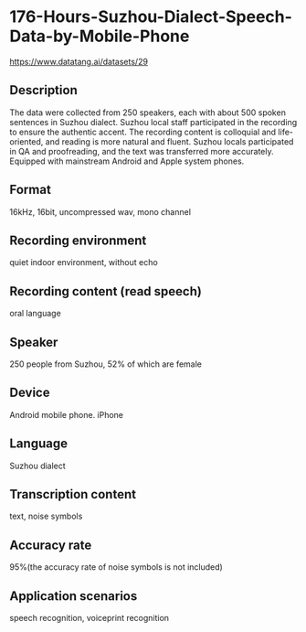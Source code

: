# 176-Hours-Suzhou-Dialect-Speech-Data-by-Mobile-Phone
https://www.datatang.ai/datasets/29

## Description
The data were collected from 250 speakers, each with about 500 spoken sentences in Suzhou dialect. Suzhou local staff participated in the recording to ensure the authentic accent. The recording content is colloquial and life-oriented, and reading is more natural and fluent. Suzhou locals participated in QA and proofreading, and the text was transferred more accurately. Equipped with mainstream Android and Apple system phones.

## Format
16kHz, 16bit, uncompressed wav, mono channel

## Recording environment
quiet indoor environment, without echo

## Recording content (read speech)
oral language

## Speaker
250 people from Suzhou, 52% of which are female

## Device
Android mobile phone. iPhone

## Language
Suzhou dialect

## Transcription content
text, noise symbols

## Accuracy rate
95%(the accuracy rate of noise symbols is not included)

## Application scenarios
speech recognition, voiceprint recognition
